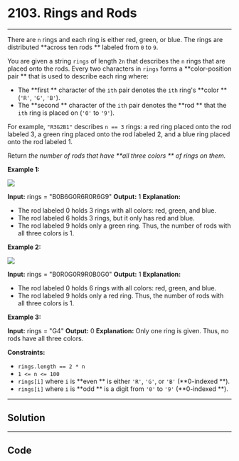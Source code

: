 # 2103. Rings and Rods

---

There are `n` rings and each ring is either red, green, or blue. The rings are distributed **across ten rods ** labeled from `0` to `9`.

You are given a string `rings` of length `2n` that describes the `n` rings that are placed onto the rods. Every two characters in `rings` forms a **color-position pair ** that is used to describe each ring where:

  * The **first ** character of the `ith` pair denotes the `ith` ring's **color ** (`'R'`, `'G'`, `'B'`).
  * The **second ** character of the `ith` pair denotes the **rod ** that the `ith` ring is placed on (`'0'` to `'9'`).



For example, `"R3G2B1"` describes `n == 3` rings: a red ring placed onto the rod labeled 3, a green ring placed onto the rod labeled 2, and a blue ring placed onto the rod labeled 1.

Return _the number of rods that have **all three colors ** of rings on them._

 

**Example 1:**

![](https://assets.leetcode.com/uploads/2021/11/23/ex1final.png)


**Input:** rings = "B0B6G0R6R0R6G9"
**Output:** 1
**Explanation:** 
- The rod labeled 0 holds 3 rings with all colors: red, green, and blue.
- The rod labeled 6 holds 3 rings, but it only has red and blue.
- The rod labeled 9 holds only a green ring.
Thus, the number of rods with all three colors is 1.


**Example 2:**

![](https://assets.leetcode.com/uploads/2021/11/23/ex2final.png)


**Input:** rings = "B0R0G0R9R0B0G0"
**Output:** 1
**Explanation:** 
- The rod labeled 0 holds 6 rings with all colors: red, green, and blue.
- The rod labeled 9 holds only a red ring.
Thus, the number of rods with all three colors is 1.


**Example 3:**


**Input:** rings = "G4"
**Output:** 0
**Explanation:** 
Only one ring is given. Thus, no rods have all three colors.


 

**Constraints:**

  * `rings.length == 2 * n`
  * `1 <= n <= 100`
  * `rings[i]` where `i` is **even ** is either `'R'`, `'G'`, or `'B'` (**0-indexed **).
  * `rings[i]` where `i` is **odd ** is a digit from `'0'` to `'9'` (**0-indexed **).

---

## Solution



---

## Code
```python


```